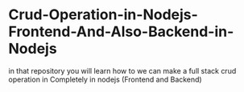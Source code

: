 # Crud-Operation-in-Nodejs-Frontend-And-Also-Backend-in-Nodejs
in that repository you will learn how to we can make a full stack crud operation in Completely in nodejs (Frontend and Backend)
